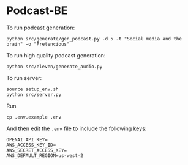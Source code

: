 # Podcast-BE

To run podcast generation:
```
python src/generate/gen_podcast.py -d 5 -t "Social media and the brain" -o "Pretencious"
```

To run high quality podcast generation:
```
python src/eleven/generate_audio.py
```

To run server:

```
source setup_env.sh
python src/server.py
```

Run 
```
cp .env.example .env
```

And then edit the 
`.env` file to include the following keys:

```
OPENAI_API_KEY=
AWS_ACCESS_KEY_ID=
AWS_SECRET_ACCESS_KEY=
AWS_DEFAULT_REGION=us-west-2
```
